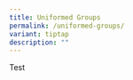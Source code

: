 ```yaml
---
title: Uniformed Groups
permalink: /uniformed-groups/
variant: tiptap
description: ""
---
```

<p>Test</p>